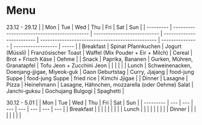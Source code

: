 # Menu

23.12 - 29.12
|           | Mon                                         | Tue                         | Wed                       | Thu                                              | Fri             | Sat                | Sun   |
| --------- | ------------------------------------------- | --------------------------- | ------------------------- | ------------------------------------------------ | --------------- | ------------------ | ----- |
| Breakfast | Spinat Pfannkuchen                          | Jogurt (Müssli)             | Französischer Toast       | Waffel (Mix Pouder + Eir + Milch)                | Cereal          | Brot + Frisch Käse | Oehme |
| Snack     | Paprika, Bananen                            | Gurken, Mühren, Granatapfel | Tofu Jeon + Zucchini Jeon |                                                  |                 |                    |       |
| Lunch     | Schweinenacken, Doenjang-jjigae, Miyeok-guk | Gaon Geburtstag              | Curry, Jjajang                 | food-jung Suppe                                  | food-jung Suppe | fried rice      | Kimchi Jjigae      |
| Dinner    | Lasagne                                     | Pizza                       | Heinehmann                | Lasagne, Hähnchen, mozzarella (oder Oehme) Salat | Janchi-guksu    | Gochujang Bulgogi  | Spaghetti      |

30.12 - 5.01
|           | Mon | Tue | Wed | Thu | Fri | Sat | Sun |
| --------- | --- | --- | --- | --- | --- | --- | --- |
| Breakfast |     |     |     |     |     |     |     |
| Lunch     |     |     |     |     |     |     |     |
| Dinner    |     |     |     |     |     |     |     |
